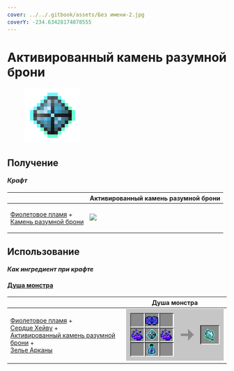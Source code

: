 ```yaml
---
cover: ../../.gitbook/assets/Без имени-2.jpg
coverY: -234.63428174878555
---
```


# Активированный камень разумной брони

<figure><img src="../../.gitbook/assets/sentientarmourgem_activated_128.png" alt=""><figcaption></figcaption></figure>

## Получение

#### _Крафт_

|                                                                                                                                 |  Активированный камень разумной брони                       |
| ------------------------------------------------------------------------------------------------------------------------------- | ----------------------------------------------------------- |
| <p><a href="purple_blaze.md">Фиолетовое пламя</a> +<br><a href="sentientarmourgem_deactivated.md">Камень разумной брони</a></p> | ![](../../.gitbook/assets/sentientarmourgem\_activated.png) |

## Использование

#### _Как ингредиент при крафте_

#### [Душа монстра](basemonstersoul.md)

|                                                                                                                                                                                                                                                             |  Душа монстра                                  |
| ----------------------------------------------------------------------------------------------------------------------------------------------------------------------------------------------------------------------------------------------------------- | ---------------------------------------------- |
| <p><a href="purple_blaze.md">Фиолетовое пламя</a> +<br><a href="band_of_heiva_hunting.md">Сердце Хейву</a> +<br><a href="sentientarmourgem_activated.md">Активированный камень разумной брони</a> +<br><a href="weak_arcana_potion.md">Зелье Арканы</a></p> | ![](../../.gitbook/assets/basemonstersoul.png) |


